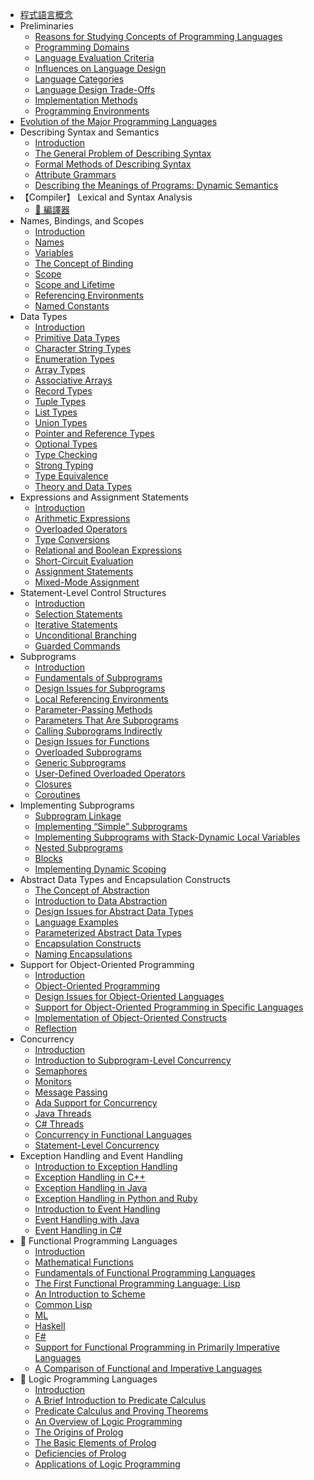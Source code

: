 - [程式語言概念](/notes/programming-language/程式語言概念/course-materials/course-materials)
- Preliminaries
    - [Reasons for Studying Concepts of Programming Languages](/notes/programming-language/程式語言概念/ch01/1-1)
    - [Programming Domains](/notes/programming-language/程式語言概念/ch01/1-2)
    - [Language Evaluation Criteria](/notes/programming-language/程式語言概念/ch01/1-3)
    - [Influences on Language Design](/notes/programming-language/程式語言概念/ch01/1-4)
    - [Language Categories](/notes/programming-language/程式語言概念/ch01/1-5)
    - [Language Design Trade-Offs](/notes/programming-language/程式語言概念/ch01/1-6)
    - [Implementation Methods](/notes/programming-language/程式語言概念/ch01/1-7)
    - [Programming Environments](/notes/programming-language/程式語言概念/ch01/1-8)
- [Evolution of the Major Programming Languages](/ ':chapter-skipped')
- Describing Syntax and Semantics
    - [Introduction](/notes/programming-language/程式語言概念/ch03/3-1)
    - [The General Problem of Describing Syntax](/notes/programming-language/程式語言概念/ch03/3-2)
    - [Formal Methods of Describing Syntax](/notes/programming-language/程式語言概念/ch03/3-3)
    - [Attribute Grammars](/notes/programming-language/程式語言概念/ch03/3-4)
    - [Describing the Meanings of Programs: Dynamic Semantics](/notes/programming-language/程式語言概念/ch03/3-5)
- 【Compiler】 Lexical and Syntax Analysis
    - [&#128279; 編譯器](/notes/computer-science/編譯器/README)
- Names, Bindings, and Scopes
    - [Introduction](/notes/programming-language/程式語言概念/ch05/5-1)
    - [Names](/notes/programming-language/程式語言概念/ch05/5-2)
    - [Variables](/notes/programming-language/程式語言概念/ch05/5-3)
    - [The Concept of Binding](/notes/programming-language/程式語言概念/ch05/5-4)
    - [Scope](/notes/programming-language/程式語言概念/ch05/5-5)
    - [Scope and Lifetime](/notes/programming-language/程式語言概念/ch05/5-6)
    - [Referencing Environments](/notes/programming-language/程式語言概念/ch05/5-7)
    - [Named Constants](/notes/programming-language/程式語言概念/ch05/5-8)
- Data Types
    - [Introduction](/notes/programming-language/程式語言概念/ch06/6-1)
    - [Primitive Data Types](/notes/programming-language/程式語言概念/ch06/6-2)
    - [Character String Types](/notes/programming-language/程式語言概念/ch06/6-3)
    - [Enumeration Types](/notes/programming-language/程式語言概念/ch06/6-4)
    - [Array Types](/notes/programming-language/程式語言概念/ch06/6-5)
    - [Associative Arrays](/notes/programming-language/程式語言概念/ch06/6-6)
    - [Record Types](/notes/programming-language/程式語言概念/ch06/6-7)
    - [Tuple Types](/notes/programming-language/程式語言概念/ch06/6-8)
    - [List Types](/notes/programming-language/程式語言概念/ch06/6-9)
    - [Union Types](/notes/programming-language/程式語言概念/ch06/6-10)
    - [Pointer and Reference Types](/notes/programming-language/程式語言概念/ch06/6-11)
    - [Optional Types](/notes/programming-language/程式語言概念/ch06/6-12)
    - [Type Checking](/notes/programming-language/程式語言概念/ch06/6-13)
    - [Strong Typing](/notes/programming-language/程式語言概念/ch06/6-14)
    - [Type Equivalence](/notes/programming-language/程式語言概念/ch06/6-15)
    - [Theory and Data Types](/notes/programming-language/程式語言概念/ch06/6-16)
- Expressions and Assignment Statements
    - [Introduction](/notes/programming-language/程式語言概念/ch07/7-1)
    - [Arithmetic Expressions](/notes/programming-language/程式語言概念/ch07/7-2)
    - [Overloaded Operators](/notes/programming-language/程式語言概念/ch07/7-3)
    - [Type Conversions](/notes/programming-language/程式語言概念/ch07/7-4)
    - [Relational and Boolean Expressions](/notes/programming-language/程式語言概念/ch07/7-5)
    - [Short-Circuit Evaluation](/notes/programming-language/程式語言概念/ch07/7-6)
    - [Assignment Statements](/notes/programming-language/程式語言概念/ch07/7-7)
    - [Mixed-Mode Assignment](/notes/programming-language/程式語言概念/ch07/7-8)
- Statement-Level Control Structures
    - [Introduction](/notes/programming-language/程式語言概念/ch08/8-1)
    - [Selection Statements](/notes/programming-language/程式語言概念/ch08/8-2)
    - [Iterative Statements](/notes/programming-language/程式語言概念/ch08/8-3)
    - [Unconditional Branching](/notes/programming-language/程式語言概念/ch08/8-4)
    - [Guarded Commands](/notes/programming-language/程式語言概念/ch08/8-5)
- Subprograms
    - [Introduction](/notes/programming-language/程式語言概念/ch09/9-1)
    - [Fundamentals of Subprograms](/notes/programming-language/程式語言概念/ch09/9-2)
    - [Design Issues for Subprograms](/notes/programming-language/程式語言概念/ch09/9-3 ':disabled')
    - [Local Referencing Environments](/notes/programming-language/程式語言概念/ch09/9-4)
    - [Parameter-Passing Methods](/notes/programming-language/程式語言概念/ch09/9-5)
    - [Parameters That Are Subprograms](/notes/programming-language/程式語言概念/ch09/9-6)
    - [Calling Subprograms Indirectly](/notes/programming-language/程式語言概念/ch09/9-7)
    - [Design Issues for Functions](/notes/programming-language/程式語言概念/ch09/9-8)
    - [Overloaded Subprograms](/notes/programming-language/程式語言概念/ch09/9-9)
    - [Generic Subprograms](/notes/programming-language/程式語言概念/ch09/9-10)
    - [User-Defined Overloaded Operators](/notes/programming-language/程式語言概念/ch09/9-11)
    - [Closures](/notes/programming-language/程式語言概念/ch09/9-12)
    - [Coroutines](/notes/programming-language/程式語言概念/ch09/9-13)
- Implementing Subprograms
    - [Subprogram Linkage](/notes/programming-language/程式語言概念/ch10/10-1)
    - [Implementing “Simple” Subprograms](/notes/programming-language/程式語言概念/ch10/10-2)
    - [Implementing Subprograms with Stack-Dynamic Local Variables](/notes/programming-language/程式語言概念/ch10/10-3)
    - [Nested Subprograms](/notes/programming-language/程式語言概念/ch10/10-4)
    - [Blocks](/notes/programming-language/程式語言概念/ch10/10-5)
    - [Implementing Dynamic Scoping](/notes/programming-language/程式語言概念/ch10/10-6)
- Abstract Data Types and Encapsulation Constructs
    - [The Concept of Abstraction](/notes/programming-language/程式語言概念/ch11/11-1)
    - [Introduction to Data Abstraction](/notes/programming-language/程式語言概念/ch11/11-2)
    - [Design Issues for Abstract Data Types](/notes/programming-language/程式語言概念/ch11/11-3)
    - [Language Examples](/notes/programming-language/程式語言概念/ch11/11-4)
    - [Parameterized Abstract Data Types](/notes/programming-language/程式語言概念/ch11/11-5)
    - [Encapsulation Constructs](/notes/programming-language/程式語言概念/ch11/11-6)
    - [Naming Encapsulations](/notes/programming-language/程式語言概念/ch11/11-7)
- Support for Object-Oriented Programming
    - [Introduction](/notes/programming-language/程式語言概念/ch12/12-1)
    - [Object-Oriented Programming](/notes/programming-language/程式語言概念/ch12/12-2)
    - [Design Issues for Object-Oriented Languages](/notes/programming-language/程式語言概念/ch12/12-3)
    - [Support for Object-Oriented Programming in Specific Languages](/notes/programming-language/程式語言概念/ch12/12-4)
    - [Implementation of Object-Oriented Constructs](/notes/programming-language/程式語言概念/ch12/12-5)
    - [Reflection](/notes/programming-language/程式語言概念/ch12/12-6)
- Concurrency
    - [Introduction](/notes/programming-language/程式語言概念/ch13/13-1)
    - [Introduction to Subprogram-Level Concurrency](/notes/programming-language/程式語言概念/ch13/13-2)
    - [Semaphores](/notes/programming-language/程式語言概念/ch13/13-3)
    - [Monitors](/notes/programming-language/程式語言概念/ch13/13-4)
    - [Message Passing](/notes/programming-language/程式語言概念/ch13/13-5)
    - [Ada Support for Concurrency](/notes/programming-language/程式語言概念/ch13/13-6)
    - [Java Threads](/notes/programming-language/程式語言概念/ch13/13-7)
    - [C# Threads](/notes/programming-language/程式語言概念/ch13/13-8)
    - [Concurrency in Functional Languages](/notes/programming-language/程式語言概念/ch13/13-9)
    - [Statement-Level Concurrency](/notes/programming-language/程式語言概念/ch13/13-10)
- Exception Handling and Event Handling
    - [Introduction to Exception Handling](/notes/programming-language/程式語言概念/ch14/14-1)
    - [Exception Handling in C++](/notes/programming-language/程式語言概念/ch14/14-2)
    - [Exception Handling in Java](/notes/programming-language/程式語言概念/ch14/14-3)
    - [Exception Handling in Python and Ruby](/notes/programming-language/程式語言概念/ch14/14-4)
    - [Introduction to Event Handling](/notes/programming-language/程式語言概念/ch14/14-5)
    - [Event Handling with Java](/notes/programming-language/程式語言概念/ch14/14-6)
    - [Event Handling in C#](/notes/programming-language/程式語言概念/ch14/14-7)
- &#128679; Functional Programming Languages
    - [Introduction](/notes/programming-language/程式語言概念/ch15/15-1)
    - [Mathematical Functions](/notes/programming-language/程式語言概念/ch15/15-2)
    - [Fundamentals of Functional Programming Languages](/notes/programming-language/程式語言概念/ch15/15-3)
    - [The First Functional Programming Language: Lisp](/notes/programming-language/程式語言概念/ch15/15-4)
    - [An Introduction to Scheme](/notes/programming-language/程式語言概念/ch15/15-5)
    - [Common Lisp](/notes/programming-language/程式語言概念/ch15/15-6)
    - [ML](/notes/programming-language/程式語言概念/ch15/15-7)
    - [Haskell](/notes/programming-language/程式語言概念/ch15/15-8)
    - [F#](/notes/programming-language/程式語言概念/ch15/15-9)
    - [Support for Functional Programming in Primarily Imperative Languages](/notes/programming-language/程式語言概念/ch15/15-10)
    - [A Comparison of Functional and Imperative Languages](/notes/programming-language/程式語言概念/ch15/15-11)
- &#128679; Logic Programming Languages
    - [Introduction](/notes/programming-language/程式語言概念/ch16/16-1)
    - [A Brief Introduction to Predicate Calculus](/notes/programming-language/程式語言概念/ch16/16-2)
    - [Predicate Calculus and Proving Theorems](/notes/programming-language/程式語言概念/ch16/16-3)
    - [An Overview of Logic Programming](/notes/programming-language/程式語言概念/ch16/16-4)
    - [The Origins of Prolog](/notes/programming-language/程式語言概念/ch16/16-5)
    - [The Basic Elements of Prolog](/notes/programming-language/程式語言概念/ch16/16-6)
    - [Deficiencies of Prolog](/notes/programming-language/程式語言概念/ch16/16-7)
    - [Applications of Logic Programming](/notes/programming-language/程式語言概念/ch16/16-8)
